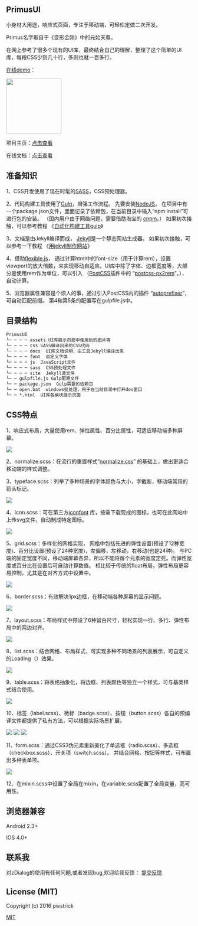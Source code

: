 ## PrimusUI
小身材大用途，响应式页面，专注于移动端，可轻松定做二次开发。

Primus名字取自于《变形金刚》中的元始天尊。

在网上参考了很多个现有的UI库，最终结合自己的理解，整理了这个简单的UI库，每段CSS少则几十行，多则也就一百多行。

<a href="http://pwstrick.github.io/PrimusUI/default.html">在线demo</a>：

<img src="assets/img/demo-qrcode.png" width="150" height="150"/>

项目主页：<a href="http://pwstrick.github.io/PrimusUI">点击查看</a>

在线文档：<a href="http://pwstrick.github.io/PrimusUI/docs/ui/typeface.html">点击查看</a>

## 准备知识
1、CSS开发使用了现在时髦的<a href="http://sass-lang.com/" target="_blank">SASS</a>，CSS预处理器。

2、代码构建工具使用了<a href="http://gulpjs.com/" target="_blank">Gulp</a>，增强工作流程。
先要安装<a href="https://nodejs.org/en/" target="_blank">NodeJS</a>，
在项目中有一个package.json文件，里面记录了依赖包，在当前目录中输入“npm install”可进行包的安装。
（国内用户由于网络问题，需要借助淘宝的
<a href="https://npm.taobao.org/" target="_blank">cnpm</a>。）
如果初次接触，可以参考教程
《<a href="http://www.cnblogs.com/strick/p/5151714.html" target="_blank">自动化构建工具gulp</a>》

3、文档是由Jekyll编译而成，
<a href="http://jekyllrb.com/" target="_blank">Jekyll</a>是一个静态网站生成器。
如果初次接触，可以参考一下教程
《<a href="http://www.cnblogs.com/strick/p/5448570.html" target="_blank">用jekyll制作网站</a>》

4、借助<a href="https://github.com/amfe/lib-flexible" target="_blank">flexible.js</a>，
通过计算html中的font-size（用于计算rem），设置viewport的放大倍数，来实现移动自适应。UI库中除了字体、边框宽度等，大部分是使用rem作为单位，可以引入
（<a href="http://postcss.org/" target="_blank">PostCSS</a>插件中的
“<a href="https://www.npmjs.com/package/px2rem" target="_blank">postcss-px2rem</a>”。），自动计算。

5、浏览器属性兼容是个烦人的事，通过引入PostCSS内的插件
“<a href="https://www.npmjs.com/package/autoprefixer" target="_blank">autoprefixer</a>”，可自动匹配前缀。
第4和第5条的配置写在gulpfile.js中。

## 目录结构
```html
PrimusUI
└─ ─ ─ ─ assets UI库展示页面中使用到的图片等
└─ ─ ─ ─ css SASS编译出来的CSS代码
└─ ─ ─ ─ docs  UI库文档说明，由工具Jekyll编译出来
└─ ─ ─ ─ font  自定义字体
└─ ─ ─ ─ js  JavaScript文件
└─ ─ ─ ─ sass  CSS预处理文件
└─ ─ ─ ─ site  Jekyll源文件
└─ ─ gulpfile.js Gulp配置文件
└─ ─ package.json  Gulp需要的依赖包
└─ ─ open.bat  windows批处理，用于在当前目录中打开dos窗口
└─ ─ *.html  UI库各模块展示页面
```

## CSS特点
1、响应式布局，大量使用rem、弹性属性、百分比属性，可适应移动端多种屏幕。

<img src="assets/img/default.jpg"/>

2、normalize.scss：在流行的重置样式“<a href="https://necolas.github.io/normalize.css/" target="_blank">normalize.css</a>”
的基础上，做出更适合移动端的样式调整。

3、typeface.scss：列举了多种场景的字体颜色与大小，字截断，移动端常用的箭头标记。

<img src="assets/img/typeface.jpg"/>

4、icon.scss：可在第三方<a href="http://www.iconfont.cn/" target="_blank">iconfont</a>
库，按需下载现成的图标，也可在此网站中上传svg文件，自动制成特定图标。

<img src="assets/img/icon.jpg"/>

5、grid.scss：多样化的网格实现，
网格中包括先进的弹性设置(预设了12种宽度)、百分比设置(预设了24种宽度)，左偏移，左移动，右移动(也是24种)。
与PC端的固定宽度不同，移动端屏幕各异，所以不能将每个元素的宽度定死。而弹性宽度或百分比在设置后可自动计算数值。
相比较于传统的float布局，弹性布局更容易控制，尤其是在对齐方式中设置中。

<img src="assets/img/grid.jpg"/>

6、border.scss：有效解决1px边框，在移动端各种屏幕的显示问题。

<img src="assets/img/border.jpg"/>

7、layout.scss：布局样式中预设了6种留白尺寸，轻松实现一行、多行、弹性布局中的两边对齐。

<img src="assets/img/layout.jpg"/>

8、list.scss：结合网格、布局样式，可实现多种不同场景的列表展示，可自定义的Loading（）效果。

<img src="assets/img/list.jpg"/>

9、table.scss：将表格抽象化，将边框、列表颜色等独立一个样式，可与基类样式结合使用。

<img src="assets/img/table.jpg"/>

10、标签（label.scss）、微标（badge.scss）、按钮（button.scss）各自的预编译文件都提供了私有方法，可以根据实际场景扩展。

<img src="assets/img/label.jpg"/>
<img src="assets/img/badge.jpg"/>
<img src="assets/img/button.jpg"/>

11、form.scss：通过CSS3伪元素重新美化了单选框（radio.scss）、多选框（checkbox.scss）、开关项（switch.scss）。
并结合网格、按钮等样式，可布置出多种表单项。

<img src="assets/img/form.jpg"/>

12、在mixin.scss中设置了全局在mixin，在variable.scss配置了全局变量，高可用性。

## 浏览器兼容
Android 2.3+

IOS 4.0+


## 联系我
对zDialog的使用有任何问题,或者发现bug,欢迎给我反馈：
[提交反馈](https://github.com/pwstrick/PrimusUI/issues/new)

## License (MIT)
Copyright (c) 2016 pwstrick

[MIT](https://github.com/pwstrick/PrimusUI/blob/master/LICENSE)